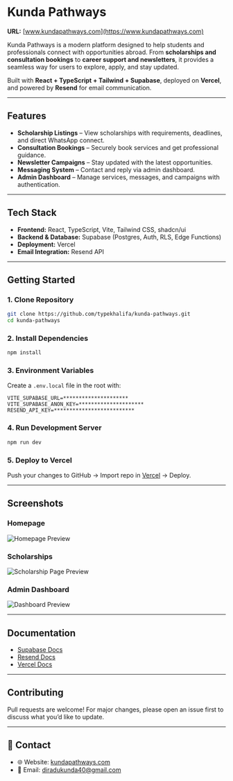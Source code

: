 #  Kunda Pathways

**URL:** [www.kundapathways.com](https://www.kundapathways.com)

Kunda Pathways is a modern platform designed to help students and professionals connect with opportunities abroad. From **scholarships and consultation bookings** to **career support and newsletters**, it provides a seamless way for users to explore, apply, and stay updated.

Built with **React + TypeScript + Tailwind + Supabase**, deployed on **Vercel**, and powered by **Resend** for email communication.

---

## Features

*  **Scholarship Listings** – View scholarships with requirements, deadlines, and direct WhatsApp connect.
*  **Consultation Bookings** – Securely book services and get professional guidance.
*  **Newsletter Campaigns** – Stay updated with the latest opportunities.
*  **Messaging System** – Contact and reply via admin dashboard.
*  **Admin Dashboard** – Manage services, messages, and campaigns with authentication.

---

##  Tech Stack

* **Frontend:** React, TypeScript, Vite, Tailwind CSS, shadcn/ui
* **Backend & Database:** Supabase (Postgres, Auth, RLS, Edge Functions)
* **Deployment:** Vercel
* **Email Integration:** Resend API

---

##  Getting Started

### 1. Clone Repository

```bash
git clone https://github.com/typekhalifa/kunda-pathways.git
cd kunda-pathways
```

### 2. Install Dependencies

```bash
npm install
```

### 3. Environment Variables

Create a `.env.local` file in the root with:

```env
VITE_SUPABASE_URL=*********************
VITE_SUPABASE_ANON_KEY=*********************
RESEND_API_KEY=**************************

```

### 4. Run Development Server

```bash
npm run dev
```

### 5. Deploy to Vercel

Push your changes to GitHub → Import repo in [Vercel](https://vercel.com/) → Deploy.

---

## Screenshots

### Homepage

![Homepage Preview](./screenshots/homepage.png)

### Scholarships

![Scholarship Page Preview](./screenshots/scholarships.png)

### Admin Dashboard

![Dashboard Preview](./screenshots/dashboard.png)


---

##  Documentation

* [Supabase Docs](https://supabase.com/docs)
* [Resend Docs](https://resend.com/docs)
* [Vercel Docs](https://vercel.com/docs)

---

##  Contributing

Pull requests are welcome! For major changes, please open an issue first to discuss what you’d like to update.

---

## 📩 Contact

* 🌐 Website: [kundapathways.com](https://www.kundapathways.com)
* 📧 Email: [diradukunda40@gmail.com](mailto:diradukunda40@gmail.com)
